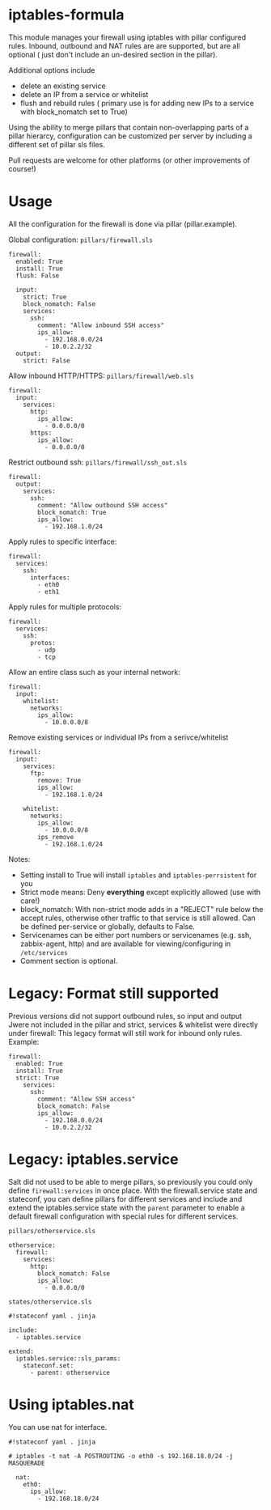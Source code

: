 iptables-formula
================

This module manages your firewall using iptables with pillar configured rules. Inbound, outbound and NAT rules are are supported, but are all optional ( just don't include an un-desired section in the pillar).

Additional options include
- delete an existing service
- delete an IP from a service or whitelist
- flush and rebuild rules ( primary use is for adding new IPs to a service with block_nomatch set to True)

Using the ability to merge pillars that contain non-overlapping parts of a pillar hierarcy, configuration can be customized per server by including a different set of pillar sls files.

Pull requests are welcome for other platforms (or other improvements of course!)

Usage
=====

All the configuration for the firewall is done via pillar (pillar.example).

Global configuration:
`pillars/firewall.sls`
```
firewall:
  enabled: True
  install: True  
  flush: False

  input:
    strict: True
    block_nomatch: False
    services:
      ssh:
        comment: "Allow inbound SSH access"
        ips_allow:
          - 192.168.0.0/24
          - 10.0.2.2/32      
  output:
    strict: False
```

Allow inbound HTTP/HTTPS:
`pillars/firewall/web.sls`
```
firewall:
  input:
    services:
      http:
        ips_allow:
          - 0.0.0.0/0
      https:
        ips_allow:
          - 0.0.0.0/0
```

Restrict outbound ssh:
`pillars/firewall/ssh_out.sls`
```
firewall:
  output:
    services:
      ssh:
        comment: "Allow outbound SSH access"
        block_nomatch: True
        ips_allow:
          - 192.168.1.0/24
```

Apply rules to specific interface:
```
firewall:
  services:
    ssh:
      interfaces:
        - eth0
        - eth1
```

Apply rules for multiple protocols:
```
firewall:
  services:
    ssh:
      protos:
        - udp
        - tcp
```

Allow an entire class such as your internal network:

```
firewall:
  input:
    whitelist:
      networks:
        ips_allow:
          - 10.0.0.0/8
```

Remove existing services or individual IPs from a serivce/whitelist

```
firewall:
  input:
    services:
      ftp:
        remove: True
        ips_allow:
          - 192.168.1.0/24

    whitelist:
      networks:
        ips_allow:
          - 10.0.0.0/8
        ips_remove
          - 192.168.1.0/24

```


Notes:
 * Setting install to True will install `iptables` and `iptables-perrsistent` for you
 * Strict mode means: Deny **everything** except explicitly allowed (use with care!)
 * block_nomatch: With non-strict mode adds in a "REJECT" rule below the accept rules, otherwise other traffic to that service is still allowed. Can be defined per-service or globally, defaults to False.
 * Servicenames can be either port numbers or servicenames (e.g. ssh, zabbix-agent, http) and are available for viewing/configuring in `/etc/services`
 * Comment section is optional.

Legacy: Format still supported
===============================
Previous versions did not support outbound rules, so input and output Jwere not included in the pillar and strict, services & whitelist were directly under firewall:  This legacy format will still work for inbound only rules.  
Example:

```
firewall:
  enabled: True
  install: True
  strict: True
    services:
      ssh:
        comment: "Allow SSH access"
        block_nomatch: False
        ips_allow:
          - 192.168.0.0/24
          - 10.0.2.2/32
```


Legacy: iptables.service
======================

Salt did not used to be able to merge pillars, so previously you could only define `firewall:services` in once place. With the firewall.service state and stateconf, you can define pillars for different services and include and extend the iptables.service state with the `parent` parameter to enable a default firewall configuration with special rules for different services.

`pillars/otherservice.sls`
```
otherservice:
  firewall:
    services:
      http:
        block_nomatch: False
        ips_allow:
          - 0.0.0.0/0
```

`states/otherservice.sls`
```
#!stateconf yaml . jinja

include:
  - iptables.service

extend:
  iptables.service::sls_params:
    stateconf.set:
      - parent: otherservice
```

Using iptables.nat
==================

You can use nat for interface.

```
#!stateconf yaml . jinja

# iptables -t nat -A POSTROUTING -o eth0 -s 192.168.18.0/24 -j MASQUERADE

  nat:
    eth0:
      ips_allow:
        - 192.168.18.0/24
```
